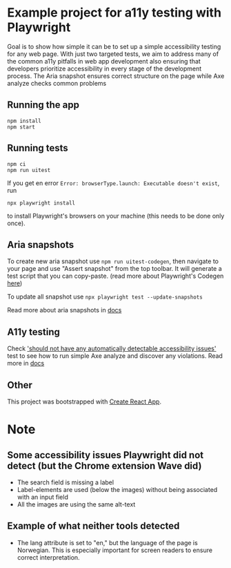 # Example project for a11y testing with Playwright

Goal is to show how simple it can be to set up a simple accessibility testing for any web page.
With just two targeted tests, we aim to address many of the common a11y pitfalls in web app development also 
ensuring that developers prioritize accessibility in every stage of the development process.
The Aria snapshot ensures correct structure on the page while Axe analyze checks common problems 

## Running the app

```shell
npm install
npm start
```

## Running tests

```shell
npm ci
npm run uitest
```
If you get en error `Error: browserType.launch: Executable doesn't exist`, run 
```shell
npx playwright install
```
to install Playwright's browsers on your machine (this needs to be done only once).

## Aria snapshots

To create new aria snapshot use `npm run uitest-codegen`, then navigate to your page 
and use "Assert snapshot" from the top toolbar. It will generate a test script that you can 
copy-paste.
(read more about Playwright's Codegen [here](https://playwright.dev/docs/codegen-intro))

To update all snapshot use `npx playwright test --update-snapshots` 

Read more about aria snapshots in [docs](https://playwright.dev/docs/aria-snapshots)

## A11y testing

Check ['should not have any automatically detectable accessibility issues'](tests/example.spec.js) test to see how to run simple 
Axe analyze and discover any violations. Read more in [docs](https://playwright.dev/docs/accessibility-testing)

## Other 
This project was bootstrapped with [Create React App](https://github.com/facebook/create-react-app).

# Note

## Some accessibility issues Playwright did not detect (but the Chrome extension Wave did)
- The search field is missing a label
- Label-elements are used (below the images) without being associated with an input field
- All the images are using the same alt-text

## Example of what neither tools detected
- The lang attribute is set to "en," but the language of the page is Norwegian. This is especially important for screen readers to ensure correct interpretation.
